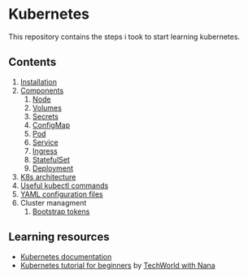 # Kubernetes

This repository contains the steps i took to start learning kubernetes.

## Contents

1. [Installation](./installation.md)
2. [Components](./components/)
   1. [Node](./components/node.md)
   2. [Volumes](./components/volumes.md)
   3. [Secrets](./components/secrets.md)
   4. [ConfigMap](./components/config-map.md)
   5. [Pod](./components/pod.md)
   6. [Service](./components/service.md)
   7. [Ingress](./components/ingress.md)
   8. [StatefulSet](./components/stateful-set.md)
   9. [Deployment](./components/deployment.md)
3. [K8s architecture](./architecture.md)
4. [Useful kubectl commands](./kubectl.md)
5. [YAML configuration files](./yaml-configuration-files.md)
6. Cluster managment
   1. [Bootstrap tokens](./cluster-management/bootstrap-tokens.md)

## Learning resources

* [Kubernetes documentation](https://kubernetes.io/docs/home/)
* [Kubernetes tutorial for beginners](https://www.youtube.com/watch?v=X48VuDVv0do) by [TechWorld with Nana](https://www.youtube.com/channel/UCdngmbVKX1Tgre699-XLlUA)